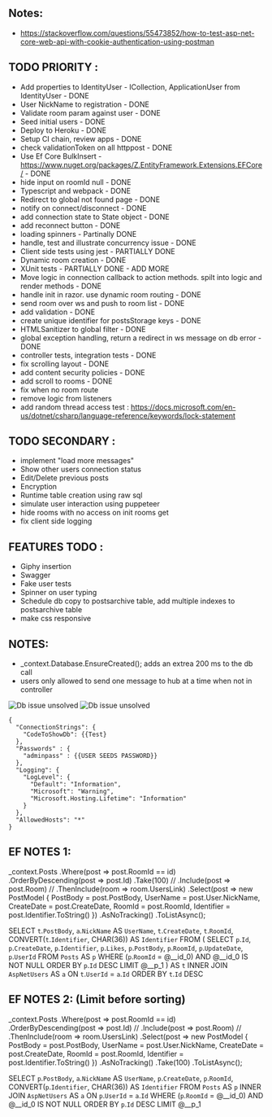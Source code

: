 ## Notes:
- https://stackoverflow.com/questions/55473852/how-to-test-asp-net-core-web-api-with-cookie-authentication-using-postman


## TODO PRIORITY :
- Add properties to IdentityUser - ICollection<UserRoom>, ApplicationUser from IdentityUser - DONE
- User NickName to registration - DONE
- Validate room param against user - DONE
- Seed initial users - DONE
- Deploy to Heroku - DONE
- Setup CI chain, review apps - DONE
- check validationToken on all httppost - DONE
- Use Ef Core BulkInsert - https://www.nuget.org/packages/Z.EntityFramework.Extensions.EFCore/ - DONE
- hide input on roomId null - DONE
- Typescript and webpack - DONE
- Redirect to global not found page - DONE
- notify on connect/disconnect - DONE
- add connection state to State object - DONE
- add reconnect button - DONE
- loading spinners - Partinally DONE
- handle, test and illustrate concurrency issue - DONE
- Client side tests using jest - PARTIALLY DONE
- Dynamic room creation - DONE
- XUnit tests - PARTIALLY DONE - ADD MORE
- Move logic in connection callback to action methods. spilt into logic and render methods - DONE
- handle init in razor. use dynamic room routing - DONE
- send room over ws and push to room list - DONE
- add validation - DONE 
- create unique identifier for postsStorage keys - DONE
- HTMLSanitizer to global filter - DONE
- global exception handling, return a redirect in ws message on db error - DONE
- controller tests, integration tests - DONE
- fix scrolling layout - DONE
- add content security policies - DONE
- add scroll to rooms - DONE
- fix when no room route
- remove logic from listeners
- add random thread access test : https://docs.microsoft.com/en-us/dotnet/csharp/language-reference/keywords/lock-statement



## TODO SECONDARY : 
- implement "load more messages"
- Show other users connection status
- Edit/Delete previous posts
- Encryption
- Runtime table creation using raw sql
- simulate user interaction using puppeteer
- hide rooms with no access on init rooms get
- fix client side logging

## FEATURES TODO : 
- Giphy insertion
- Swagger
- Fake user tests
- Spinner on user typing
- Schedule db copy to postsarchive table, add multiple indexes to postsarchive table
- make css responsive

## NOTES:
- _context.Database.EnsureCreated(); adds an extrea 200 ms to the db call
- users only allowed to send one message to hub at a time when not in controller


![Db issue unsolved](https://github.com/senner008/Chatroom-2/blob/master/dbissue.png)
![Db issue unsolved](https://github.com/senner008/Chatroom-2/blob/master/dbissue_solved.png)


```
{
  "ConnectionStrings": {
    "CodeToShowDb": {{Test}
  },
  "Passwords" : {
    "adminpass" : {{USER SEEDS PASSWORD}}
  },
  "Logging": {
    "LogLevel": {
      "Default": "Information",
      "Microsoft": "Warning",
      "Microsoft.Hosting.Lifetime": "Information"
    }
  },
  "AllowedHosts": "*"
}
```
## EF NOTES 1:

_context.Posts
    .Where(post => post.RoomId == id)
    .OrderByDescending(post => post.Id)
    .Take(100)
    // .Include(post => post.Room)
    // .ThenInclude(room => room.UsersLink)
    .Select(post => new PostModel { 
        PostBody = post.PostBody, 
        UserName = post.User.NickName, 
        CreateDate = post.CreateDate,
        RoomId = post.RoomId,
        Identifier = post.Identifier.ToString()
    })
    .AsNoTracking()
    .ToListAsync();

 SELECT `t`.`PostBody`, `a`.`NickName` AS `UserName`, `t`.`CreateDate`, `t`.`RoomId`, CONVERT(`t`.`Identifier`, CHAR(36)) AS `Identifier`
      FROM (
          SELECT `p`.`Id`, `p`.`CreateDate`, `p`.`Identifier`, `p`.`Likes`, `p`.`PostBody`, `p`.`RoomId`, `p`.`UpdateDate`, `p`.`UserId`
          FROM `Posts` AS `p`
          WHERE (`p`.`RoomId` = @__id_0) AND @__id_0 IS NOT NULL
          ORDER BY `p`.`Id` DESC
          LIMIT @__p_1
      ) AS `t`
      INNER JOIN `AspNetUsers` AS `a` ON `t`.`UserId` = `a`.`Id`
      ORDER BY `t`.`Id` DESC

## EF NOTES 2: (Limit before sorting)

_context.Posts
    .Where(post => post.RoomId == id)
    .OrderByDescending(post => post.Id)
    // .Include(post => post.Room)
    // .ThenInclude(room => room.UsersLink)
    .Select(post => new PostModel { 
        PostBody = post.PostBody, 
        UserName = post.User.NickName, 
        CreateDate = post.CreateDate,
        RoomId = post.RoomId,
        Identifier = post.Identifier.ToString()
    })
    .AsNoTracking()
    .Take(100)
    .ToListAsync();

  SELECT `p`.`PostBody`, `a`.`NickName` AS `UserName`, `p`.`CreateDate`, `p`.`RoomId`, CONVERT(`p`.`Identifier`, CHAR(36)) AS `Identifier`
      FROM `Posts` AS `p`
      INNER JOIN `AspNetUsers` AS `a` ON `p`.`UserId` = `a`.`Id`
      WHERE (`p`.`RoomId` = @__id_0) AND @__id_0 IS NOT NULL
      ORDER BY `p`.`Id` DESC
      LIMIT @__p_1